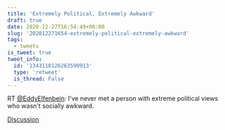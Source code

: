 ```yaml
---
title: 'Extremely Political, Extremely Awkward'
draft: true
date: 2020-12-27T16:54:49+00:00
slug: '202012271654-extremely-political-extremely-awkward'
tags:
  - tweets
is_tweet: true
tweet_info:
  id: '1343118126263590913'
  type: 'retweet'
  is_thread: False
---
```




RT [@EddyElfenbein](https://x.com/EddyElfenbein): I've never met a person with extreme political views who wasn't socially awkward.

[Discussion](https://x.com/sytelus/status/1343118126263590913)
